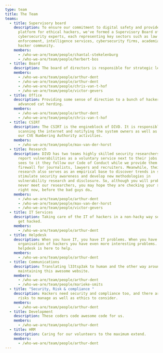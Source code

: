 ```yaml
---
type: team
title: The Team
teams:
  - title: Supervisory board
    description: To ensure our commitment to digital safety and provide a strong
      platform for ethical hackers, we've formed a Supervisory Board of
      cybersecurity experts, each representing key sectors such as law
      enforcement, intelligence services, cybersecurity firms, academia, and the
      hacker community.
    members:
      - /who-we-are/team/people/chantal-stekelenburg
      - /who-we-are/team/people/herbert-bos
  - title: Board
    description: The board of directors is responsible for strategic leadership of DIVD.
    members:
      - /who-we-are/team/people/arthur-dent
      - /who-we-are/team/people/arthur-dent
      - /who-we-are/team/people/chris-van-t-hof
      - /who-we-are/team/people/victor-gevers
  - title: Office
    description: Providing some sense of direction to a bunch of hackers, aka
      advanced cat herding.
    members:
      - /who-we-are/team/people/arthur-dent
      - /who-we-are/team/people/chris-van-t-hof
  - title: CSIRT
    description: The CSIRT is the engineblock of DIVD. It is responsible for
      scanning the internet and notifying the system owners as well as running
      our CVE Numbering Authority activities.
    members:
      - /who-we-are/team/people/max-van-der-horst
  - title: Research
    description: DIVD has two teams highly skilled security researchers who seek and
      report vulnerabilities as a voluntary service next to their jobs. DIVD
      sees to it they follow our Code of Conduct while we provide them a
      firewall for journalists, lawyers and recruiters. Meanwhile, their
      research also serves as an empirical base to discover trends in security,
      stimulate security awareness and develop new methodologies in
      vulnerability research and disclosure. So, although you will probably
      never meet our researchers, you may hope they are checking your systems
      right now, before the bad guys do…
    members:
      - /who-we-are/team/people/arthur-dent
      - /who-we-are/team/people/max-van-der-horst
      - /who-we-are/team/people/victor-gevers
  - title: IT Services
    description: Taking care of the IT of hackers in a non-hacky way so they don’t
      get hacked.
    members:
      - /who-we-are/team/people/arthur-dent
  - title: Helpdesk
    description: When you have IT, you have IT problems. When you have an
      organisation of hackers you have even more interesting problems. Team
      helpdesk is here to help.
    members:
      - /who-we-are/team/people/arthur-dent
  - title: Communications
    description: Translating l33tsp3ak to human and the other way around as well as
      maintaining this awesome website.
    members:
      - /who-we-are/team/people/arthur-dent
      - /who-we-are/team/people/marieke-smits
  - title: "Security, Risk & compliance "
    description: Hackers need security and compliance too, and there are plenty of
      risks to manage as well as ethics to consider.
    members:
      - /who-we-are/team/people/arthur-dent
  - title: Development
    description: These coders code awesome code for us.
    members:
      - /who-we-are/team/people/arthur-dent
  - title: HRM
    description: Caring for our volunteers to the maximum extend.
    members:
      - /who-we-are/team/people/arthur-dent
---
```

